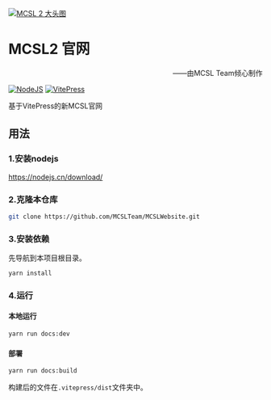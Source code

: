 [![MCSL 2 大头图](https://s3.bmp.ovh/imgs/2023/03/21/5afb21934bd980ab.png)](https://www.mcsl.com.cn)

# MCSL2 官网

<p align="right">
——由MCSL Team倾心制作
</p>

[![](https://img.shields.io/badge/NodeJS-18.13.0-green.svg?style=for-the-badge "NodeJS")](https://nodejs.org)
[![](https://img.shields.io/badge/VitePress-letest-blue.svg?style=for-the-badge "VitePress")](https://vitepress.dev/)

基于VitePress的新MCSL官网

## 用法

### 1.安装nodejs
<https://nodejs.cn/download/>

### 2.克隆本仓库

```bash
git clone https://github.com/MCSLTeam/MCSLWebsite.git
```

### 3.安装依赖

先导航到本项目根目录。

```bash
yarn install
```

### 4.运行

#### 本地运行

```bash
yarn run docs:dev
```

#### 部署

```bash
yarn run docs:build
```

构建后的文件在`.vitepress/dist`文件夹中。
